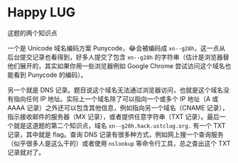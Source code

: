 # Happy LUG

这题的两个知识点

一个是 Unicode 域名编码方案 Punycode，😂会被编码成 `xn--g28h`，这一点从后台提交记录也看得到，好多人提交了包含 `xn--g28h` 的字符串（估计是浏览器替他们展开的，其实如果你用一些浏览器例如 Google Chrome 尝试访问这个域名也能看到 Punycode 的编码）。

另一个就是 DNS 记录。题目说这个域名无法通过浏览器访问，也就是这个域名没有指向任何 IP 地址。实际上一个域名除了可以指向一个或多个 IP 地址（A 或 AAAA 记录）之外还可以包含其他信息，例如指向另一个域名（CNAME 记录），指示接收邮件的服务器（MX 记录），或者提供任意字符串（TXT 记录）。最后一个就是这道题的第二个知识点，域名 `xn--g28h.hack.ustclug.org.` 有一个 TXT 记录，其中就是 flag。查询 DNS 记录有很多种方式，例如网上搜一个查询服务（似乎很多人是这么干的）或者使用 `nslookup` 等命令行工具，总之查出这个 TXT 记录就对了。
